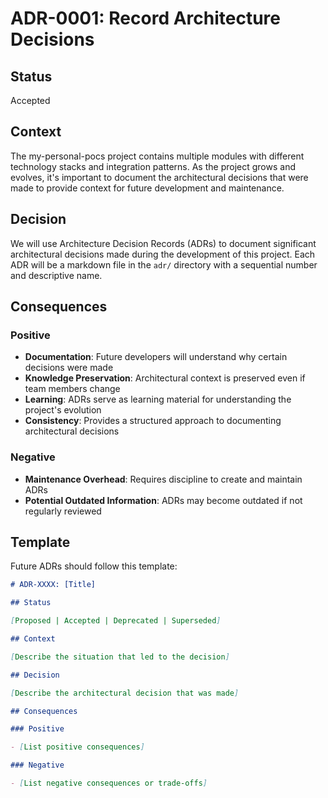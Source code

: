 # ADR-0001: Record Architecture Decisions

## Status

Accepted

## Context

The my-personal-pocs project contains multiple modules with different technology stacks and integration patterns. As the project grows and evolves, it's important to document the architectural decisions that were made to provide context for future development and maintenance.

## Decision

We will use Architecture Decision Records (ADRs) to document significant architectural decisions made during the development of this project. Each ADR will be a markdown file in the `adr/` directory with a sequential number and descriptive name.

## Consequences

### Positive

- **Documentation**: Future developers will understand why certain decisions were made
- **Knowledge Preservation**: Architectural context is preserved even if team members change
- **Learning**: ADRs serve as learning material for understanding the project's evolution
- **Consistency**: Provides a structured approach to documenting architectural decisions

### Negative

- **Maintenance Overhead**: Requires discipline to create and maintain ADRs
- **Potential Outdated Information**: ADRs may become outdated if not regularly reviewed

## Template

Future ADRs should follow this template:

```markdown
# ADR-XXXX: [Title]

## Status

[Proposed | Accepted | Deprecated | Superseded]

## Context

[Describe the situation that led to the decision]

## Decision

[Describe the architectural decision that was made]

## Consequences

### Positive

- [List positive consequences]

### Negative

- [List negative consequences or trade-offs]
``` 